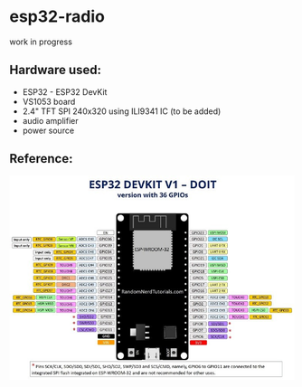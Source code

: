 # esp32-radio

work in progress

## Hardware used:
- ESP32 - ESP32 DevKit
- VS1053 board
- 2.4" TFT SPI 240x320 using ILI9341 IC (to be added)
- audio amplifier
- power source

## Reference:
![esp32](ESP32-DOIT-DEVKIT-V1-Board-Pinout-36-GPIOs-updated.jpg "ESP32")
